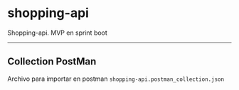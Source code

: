 # **shopping-api**

Shopping-api. MVP en sprint boot

* * *

## **Collection PostMan**

Archivo para importar en postman `shopping-api.postman_collection.json`



